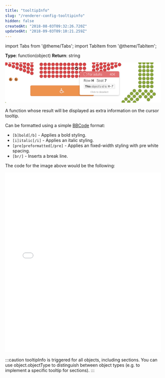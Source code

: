 ```yaml
---
title: "tooltipInfo"
slug: "/renderer-config-tooltipinfo"
hidden: false
createdAt: "2018-08-03T09:32:26.720Z"
updatedAt: "2018-09-03T09:10:21.259Z"
---
```


import Tabs from '@theme/Tabs';
import TabItem from '@theme/TabItem';

**Type**: function(object)
**Return**: string

![custom-info@2x.png](/img/readme/custom-info@2x.png)

A function whose result will be displayed as extra information on the cursor tooltip.

Can be formatted using a simple [BBCode](https://en.wikipedia.org/wiki/BBCode) format:

- `[b]bold[/b]` - Applies a bold styling.
- `[i]italic[/i]` - Applies an italic styling.
- `[pre]preformatted[/pre]` - Applies an fixed-width styling with pre white spacing.
- `[br/]` - Inserts a break line.

The code for the image above would be the following:

<iframe width="100%" height="580" src="//jsfiddle.net/seatsio/g16o4xfd/embedded/js,html,result/" allowfullscreen="allowfullscreen" frameborder="0"></iframe>



:::caution 
tooltipInfo is triggered for all objects, including sections. You can use object.objectType to distinguish between object types (e.g. to implement a specific tooltip for sections).
:::


